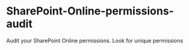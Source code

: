 # SharePoint-Online-permissions-audit
Audit your SharePoint Online permissions. Look for unique permissions
